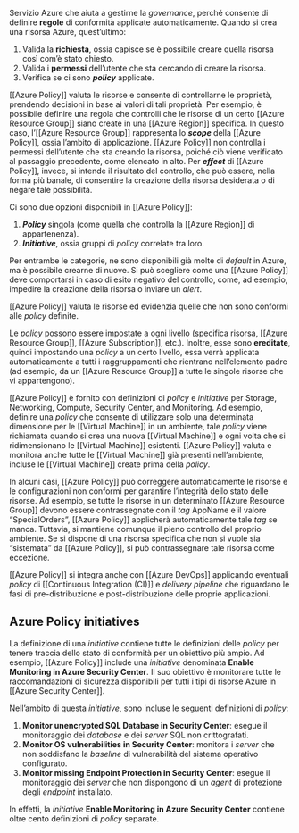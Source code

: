 Servizio Azure che aiuta a gestirne la *governance*, perché consente di definire **regole** di conformità applicate automaticamente. Quando si crea una risorsa Azure, quest’ultimo:

1. Valida la **richiesta**, ossia capisce se è possibile creare quella risorsa così com’è stato chiesto.
2. Valida i **permessi** dell’utente che sta cercando di creare la risorsa.
3. Verifica se ci sono ***policy*** applicate.

[[Azure Policy]] valuta le risorse e consente di controllarne le proprietà, prendendo decisioni in base ai valori di tali proprietà. Per esempio, è possibile definire una regola che controlli che le risorse di un certo [[Azure Resource Group]] siano create in una [[Azure Region]] specifica. In questo caso, l’[[Azure Resource Group]] rappresenta lo ***scope*** della [[Azure Policy]], ossia l’ambito di applicazione. [[Azure Policy]] non controlla i permessi dell’utente che sta creando la risorsa, poiché ciò viene verificato al passaggio precedente, come elencato in alto. Per ***effect*** di [[Azure Policy]], invece, si intende il risultato del controllo, che può essere, nella forma più banale, di consentire la creazione della risorsa desiderata o di negare tale possibilità.

Ci sono due opzioni disponibili in [[Azure Policy]]:

1. ***Policy*** singola (come quella che controlla la [[Azure Region]] di appartenenza).
2. ***Initiative***, ossia gruppi di *policy* correlate tra loro.

Per entrambe le categorie, ne sono disponibili già molte di *default* in Azure, ma è possibile crearne di nuove. Si può scegliere come una [[Azure Policy]] deve comportarsi in caso di esito negativo del controllo, come, ad esempio, impedire la creazione della risorsa o inviare un *alert*.

[[Azure Policy]] valuta le risorse ed evidenzia quelle che non sono conformi alle *policy* definite.

Le *policy* possono essere impostate a ogni livello (specifica risorsa, [[Azure Resource Group]], [[Azure Subscription]], etc.). Inoltre, esse sono **ereditate**, quindi impostando una *policy* a un certo livello, essa verrà applicata automaticamente a tutti i raggruppamenti che rientrano nell’elemento padre (ad esempio, da un [[Azure Resource Group]] a tutte le singole risorse che vi appartengono).

[[Azure Policy]] è fornito con definizioni di *policy* e *initiative* per Storage, Networking, Compute, Security Center, and Monitoring. Ad esempio, definire una *policy* che consente di utilizzare solo una determinata dimensione per le [[Virtual Machine]] in un ambiente, tale *policy* viene richiamata quando si crea una nuova [[Virtual Machine]] e ogni volta che si ridimensionano le [[Virtual Machine]] esistenti. [[Azure Policy]] valuta e monitora anche tutte le [[Virtual Machine]] già presenti nell’ambiente, incluse le [[Virtual Machine]] create prima della *policy*.

In alcuni casi, [[Azure Policy]] può correggere automaticamente le risorse e le configurazioni non conformi per garantire l’integrità dello stato delle risorse. Ad esempio, se tutte le risorse in un determinato [[Azure Resource Group]] devono essere contrassegnate con il *tag* AppName e il valore “SpecialOrders”, [[Azure Policy]] applicherà automaticamente tale *tag* se manca. Tuttavia, si mantiene comunque il pieno controllo del proprio ambiente. Se si dispone di una risorsa specifica che non si vuole sia “sistemata” da [[Azure Policy]], si può contrassegnare tale risorsa come eccezione.

[[Azure Policy]] si integra anche con [[Azure DevOps]] applicando eventuali *policy* di [[Continuous Integration (CI)]] e *delivery pipeline* che riguardano le fasi di pre-distribuzione e post-distribuzione delle proprie applicazioni.

## Azure Policy initiatives

La definizione di una *initiative* contiene tutte le definizioni delle *policy* per tenere traccia dello stato di conformità per un obiettivo più ampio. Ad esempio, [[Azure Policy]] include una *initiative* denominata **Enable Monitoring in Azure Security Center**. Il suo obiettivo è monitorare tutte le raccomandazioni di sicurezza disponibili per tutti i tipi di risorse Azure in [[Azure Security Center]].

Nell’ambito di questa *initiative*, sono incluse le seguenti definizioni di *policy*:

1. **Monitor unencrypted SQL Database in Security Center**: esegue il monitoraggio dei *database* e dei *server* SQL non crittografati.
2. **Monitor OS vulnerabilities in Security Center**: monitora i *server* che non soddisfano la *baseline* di vulnerabilità del sistema operativo configurato.
3. **Monitor missing Endpoint Protection in Security Center**: esegue il monitoraggio dei *server* che non dispongono di un *agent* di protezione degli *endpoint* installato.

In effetti, la *initiative* **Enable Monitoring in Azure Security Center** contiene oltre cento definizioni di *policy* separate.